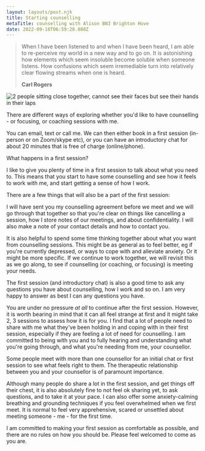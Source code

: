 ```yaml
---
layout: layouts/post.njk
title: Starting counselling
metaTitle: counselling with Alison BN3 Brighton Hove
date: 2022-09-18T06:59:28.088Z
---
```

> When I have been listened to and when I have been heard, I am able to re-perceive my world in a new way and to go on. It is astonishing how elements which seem insoluble become soluble when someone listens. How confusions which seem irremediable turn into relatively clear flowing streams when one is heard.
>
> **C﻿arl Rogers**

![2 people sitting close together, cannot see their faces but see their hands in their laps](/images/priscilla-du-preez-F9DFuJoS9EU-unsplash.jpg)

There are different ways of exploring whether you'd like to have counselling - or focusing, or coaching sessions with me.

Y﻿ou can email, text or call me. We can then either book in a first session (in-person or on Zoom/skype etc), or you can have an introductory chat for about 20 minutes that is free of charge (online/phone).

W﻿hat happens in a first session?

I﻿ like to give you plenty of time in a first session to talk about what you need to. This means that you start to have some counselling and see how it feels to work with me, and start getting a sense of how I work.

T﻿here are a few things that will also be a part of the first session:

I﻿ will have sent you my counselling agreement before we meet and we will go through that together so that you're clear on things like cancelling a session, how I store notes of our meetings, and about confidentiality. I will also make a note of your contact details and how to contact you.

It is also helpful to spend some time thinking together about what you want from counselling sessions. This might be as general as to feel better, eg if you're currently depressed, or ways to cope with and alleviate anxiety. Or it might be more specific. If we continue to work together, we will revisit this as we go along, to see if counselling (or coaching, or focusing) is meeting your needs. 

T﻿he first session (and introductory chat) is also a good time to ask any questions you have about counselling, how I work and so on. I am very happy to answer as best I can any questions you have.

Y﻿ou are under no pressure *at all* to continue after the first session. However, it is worth bearing in mind that it can all feel strange at first and it might take 2, 3 sessions to assess how it is for you. I find that a lot of people need to share with me what they've been holding in and coping with in their first session, especially if they are feeling a lot of need for counselling. I am committed to being with you and to fully hearing and understanding what you're going through, and what you're needing from me, your counsellor.

Some people meet with more than one counsellor for an initial chat or first session to see what feels right to them. The therapeutic relationship between you and your counsellor is of paramount importance.

A﻿lthough many people do share a lot in the first session, and get things off their chest, it is also absolutely fine to not feel ok sharing yet, to ask questions, and to take it at your pace. I can also offer some anxiety-calming breathing and grounding techniques if you feel overwhelmed when we first meet. It is normal to feel very apprehensive, scared or unsettled about meeting someone - me - for the first time.

I﻿ am committed to making your first session as comfortable as possible, and there are no rules on how you should be. Please feel welcomed to come as you are.